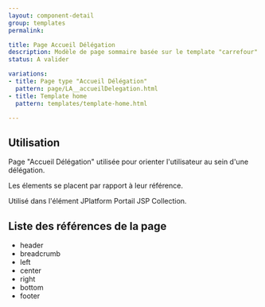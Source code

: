 ```yaml
---
layout: component-detail
group: templates
permalink:

title: Page Accueil Délégation
description: Modèle de page sommaire basée sur le template "carrefour".
status: A valider

variations:
- title: Page type "Accueil Délégation"
  pattern: page/LA__accueilDelegation.html
- title: Template home
  pattern: templates/template-home.html

---
```

## Utilisation

Page "Accueil Délégation" utilisée pour orienter l'utilisateur au sein d'une délégation.

Les élements se placent par rapport à leur référence.

Utilisé dans l'élément JPlatform Portail JSP Collection.


## Liste des références de la page

* header
* breadcrumb
* left
* center
* right
* bottom
* footer
